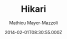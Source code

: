 ---
title: Hikari
github: https://github.com/mx3m/hikari-for-Jekyll
demo: https://mx3m.github.io/hikari-for-Jekyll/
author: Mathieu Mayer-Mazzoli
ssg:
  - Jekyll
cms:
  - No Cms
date: 2014-02-01T08:30:55.000Z
description: An open-source theme for Jekyll
stale: false
disabled_reason: demo url not found
disabled: true
---